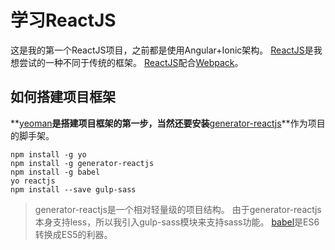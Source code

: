 # 学习ReactJS
这是我的第一个ReactJS项目，之前都是使用Angular+Ionic架构。
[ReactJS][1]是我想尝试的一种不同于传统的框架。
[ReactJS][1]配合[Webpack][2]。

## 如何搭建项目框架
**[yeoman][4]**是搭建项目框架的第一步，当然还要安装**[generator-reactjs][3]**作为项目的脚手架。
```shell
npm install -g yo
npm install -g generator-reactjs
npm install -g babel
yo reactjs
npm install --save gulp-sass
```
> generator-reactjs是一个相对轻量级的项目结构。
> 由于generator-reactjs本身支持less，所以我引入gulp-sass模块来支持sass功能。
> [babel][5]是ES6转换成ES5的利器。




[1]:http://facebook.github.io/react/docs/getting-started.html
[2]:http://webpack.github.io/docs/
[3]:https://www.npmjs.com/package/generator-reactjs
[4]:http://yeoman.io/
[5]:https://babeljs.io/